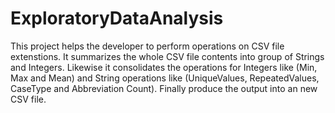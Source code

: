 # ExploratoryDataAnalysis

This project helps the developer to perform operations on CSV file extenstions. It summarizes the whole CSV file contents into group of Strings and Integers.
Likewise it consolidates the operations for Integers like (Min, Max and Mean) and String operations like (UniqueValues, RepeatedValues, CaseType and Abbreviation Count).
Finally produce the output into an new CSV file.
